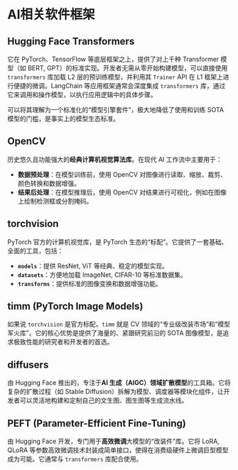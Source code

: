# AI相关软件框架

## Hugging Face Transformers

它在 PyTorch、TensorFlow 等底层框架之上，提供了对上千种 Transformer 模型（如 BERT, GPT）的标准实现。开发者无需从零开始构建模型，可以直接使用 `transformers` 库加载 L2 层的预训练模型，并利用其 `Trainer` API 在 L1 框架上进行便捷的微调。LangChain 等应用框架通常会深度集成 `transformers` 库，通过它来调用和操作模型，以执行应用逻辑中的具体步骤。

可以将其理解为一个标准化的“模型引擎套件”，极大地降低了使用和训练 SOTA 模型的门槛，是事实上的模型生态标准。

## OpenCV

历史悠久且功能强大的**经典计算机视觉算法库**。在现代 AI 工作流中主要用于：
-   **数据预处理**：在模型训练前，使用 OpenCV 对图像进行读取、缩放、裁剪、颜色转换和数据增强。
-   **结果后处理**：在模型推理后，使用 OpenCV 对结果进行可视化，例如在图像上绘制检测框或分割掩码。

## torchvision

PyTorch 官方的计算机视觉库，是 PyTorch 生态的“标配”。它提供了一套基础、全面的工具，包括：
-   **`models`**：提供 ResNet, ViT 等经典、稳定的模型实现。
-   **`datasets`**：方便地加载 ImageNet, CIFAR-10 等标准数据集。
-   **`transforms`**：提供标准的图像变换和数据增强功能。

## timm (PyTorch Image Models)

如果说 `torchvision` 是官方标配，`timm` 就是 CV 领域的“专业级改装市场”和“模型军火库”。它的核心优势是提供了海量的、紧跟研究前沿的 SOTA 图像模型，是追求极致性能的研究者和开发者的首选。

## diffusers

由 Hugging Face 推出的，专注于**AI 生成（AIGC）领域扩散模型**的工具箱。它将复杂的扩散过程（如 Stable Diffusion）拆解为模型、调度器等模块化组件，让开发者可以灵活地构建和定制自己的文生图、图生图等生成流水线。

## PEFT (Parameter-Efficient Fine-Tuning)

由 Hugging Face 开发，专门用于**高效微调**大模型的“改装件”库。它将 LoRA, QLoRA 等参数高效微调技术封装成简单接口，使得在消费级硬件上微调巨型模型成为可能。它通常与 `transformers` 库配合使用。
